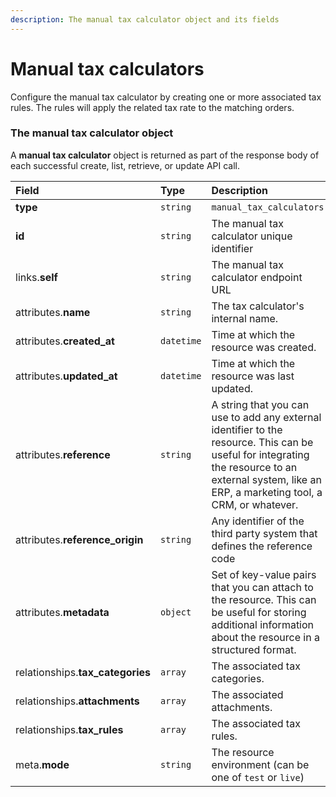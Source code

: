 ```yaml
---
description: The manual tax calculator object and its fields
---
```


# Manual tax calculators

Configure the manual tax calculator by creating one or more associated tax rules. The rules will apply the related tax rate to the matching orders.


### The manual tax calculator object

A **manual tax calculator** object is returned as part of the response body of each successful create, list, retrieve, or update API call.

| Field | Type | Description |
| :--- | :--- | :--- |
| **type** | `string` | `manual_tax_calculators` |
| **id** | `string` | The manual tax calculator unique identifier |
| links.**self** | `string` | The manual tax calculator endpoint URL |
| attributes.**name** | `string` | The tax calculator's internal name. |
| attributes.**created_at** | `datetime` | Time at which the resource was created. |
| attributes.**updated_at** | `datetime` | Time at which the resource was last updated. |
| attributes.**reference** | `string` | A string that you can use to add any external identifier to the resource. This can be useful for integrating the resource to an external system, like an ERP, a marketing tool, a CRM, or whatever. |
| attributes.**reference_origin** | `string` | Any identifier of the third party system that defines the reference code |
| attributes.**metadata** | `object` | Set of key-value pairs that you can attach to the resource. This can be useful for storing additional information about the resource in a structured format. |
| relationships.**tax_categories** | `array` | The associated tax categories. |
| relationships.**attachments** | `array` | The associated attachments. |
| relationships.**tax_rules** | `array` | The associated tax rules. |
| meta.**mode** | `string` | The resource environment \(can be one of `test` or `live`\) |


